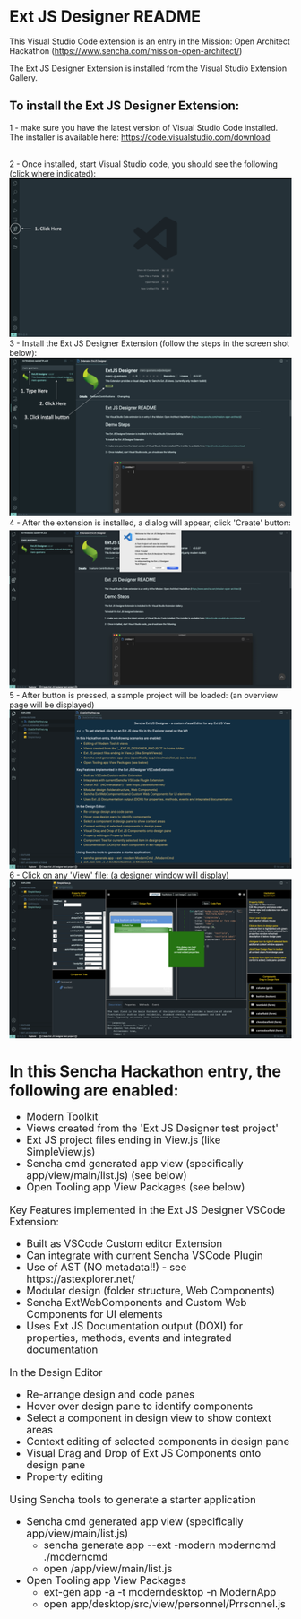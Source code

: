 # Ext JS Designer README

This Visual Studio Code extension is an entry in the Mission: Open Architect Hackathon (https://www.sencha.com/mission-open-architect/)

The Ext JS Designer Extension is installed from the Visual Studio Extension Gallery.

## To install the Ext JS Designer Extension:

1 - make sure you have the latest version of Visual Studio Code installed.<br>
    The installer is available here: https://code.visualstudio.com/download

<br>
2 - Once installed, start Visual Studio code, you should see the following (click where indicated):
<img src="https://raw.githubusercontent.com/mgusmano/extjsdesigner/master/documentation/1-empty.png"/>

<br>
3 - Install the Ext JS Designer Extension (follow the steps in the screen shot below):
<img src="https://raw.githubusercontent.com/mgusmano/extjsdesigner/master/documentation/2-install.png"/>

<br>
4 - After the extension is installed, a dialog will appear, click 'Create' button:
<img src="https://raw.githubusercontent.com/mgusmano/extjsdesigner/master/documentation/3-rundialog.png"/>

<br>
5 - After button is pressed, a sample project will be loaded: (an overview page will be displayed)
<img src="https://raw.githubusercontent.com/mgusmano/extjsdesigner/master/documentation/4-clickonthisfirst.png"/>

<br>
6 - Click on any 'View' file: (a designer window will display)
<img src="https://raw.githubusercontent.com/mgusmano/extjsdesigner/master/documentation/5-designer.png"/>



# In this Sencha Hackathon entry, the following are enabled:

<ul style="font-size:18px;">
<li>Modern Toolkit
<li>Views created from the 'Ext JS Designer test project'
<li>Ext JS project files ending in View.js (like SimpleView.js)
<li>Sencha cmd generated app view (specifically app/view/main/list.js) (see below)
<li>Open Tooling app View Packages (see below)
</ul>

<div style="margin-top:20px;font-size:18px;">
Key Features implemented in the Ext JS Designer VSCode Extension:
</div>

<ul style="font-size:18px;">
<li>Built as VSCode Custom editor Extension
<li>Can integrate with current Sencha VSCode Plugin
<li>Use of AST (NO metadata!!) - see https://astexplorer.net/
<li>Modular design (folder structure, Web Components)
<li>Sencha ExtWebComponents and Custom Web Components for UI elements
<li>Uses Ext JS Documentation output (DOXI) for properties, methods, events and integrated documentation
</ul>

<div style="margin-top:20px;font-size:18px;">
In the Design Editor
</div>

<ul style="font-size:18px;">
<li>Re-arrange design and code panes
<li>Hover over design pane to identify components
<li>Select a component in design view to show context areas
<li>Context editing of selected components in design pane
<li>Visual Drag and Drop of Ext JS Components onto design pane
<li>Property editing
</ul>

<div style="margin-top:20px;font-size:18px;">
Using Sencha tools to generate a starter application
</div>

<ul style="font-size:18px;">
<li>Sencha cmd generated app view (specifically app/view/main/list.js)
<ul>
<li>sencha generate app --ext -modern moderncmd ./moderncmd
<li>open /app/view/main/list.js
</ul>
<li>Open Tooling app View Packages
<ul>
<li>ext-gen app -a -t moderndesktop -n ModernApp
<li>open app/desktop/src/view/personnel/Prrsonnel.js
</ul>
</ul>
